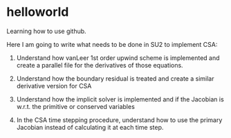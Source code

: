 # helloworld
Learning how to use github.

Here I am going to write what needs to be done in SU2 to implement CSA:

1) Understand how vanLeer 1st order upwind scheme is implemented and create a parallel file for the derivatives of those equations.

2) Understand how the boundary residual is treated and create a similar derivative version for CSA

3) Understand how the implicit solver is implemented and if the Jacobian is w.r.t. the primitive or conserved variables

4) In the CSA time stepping procedure, understand how to use the primary Jacobian instead of calculating it at each time step.
